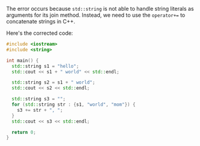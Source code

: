 
The error occurs because `std::string` is not able to handle string literals as arguments for its join method. Instead, we need to use the `operator+=` to concatenate strings in C++.

Here's the corrected code:
```cpp
#include <iostream>
#include <string>

int main() {
  std::string s1 = "hello";
  std::cout << s1 + " world" << std::endl;

  std::string s2 = s1 + " world";
  std::cout << s2 << std::endl;

  std::string s3 = "";
  for (std::string str : {s1, "world", "mom"}) {
    s3 += str + ", ";
  }
  std::cout << s3 << std::endl;

  return 0;
}
```
